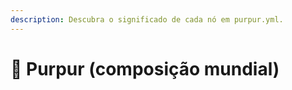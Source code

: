 ```yaml
---
description: Descubra o significado de cada nó em purpur.yml.
---
```


# 🦑 Purpur (composição mundial)
